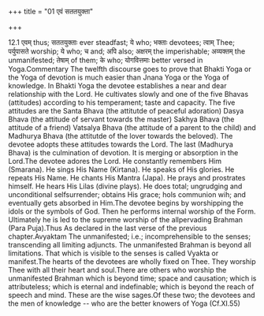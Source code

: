+++
title = "01 एवं सततयुक्ता"

+++
  
  
12.1 एवम् thus; सततयुक्ताः ever steadfast; ये who; भक्ताः devotees;
त्वाम् Thee; पर्युपासते worship; ये who; च and; अपि also; अक्षरम् the
imperishable; अव्यक्तम् the unmanifested; तेषाम् of them; के who;
योगवित्तमाः better versed in Yoga.Commentary The twelfth discourse goes
to prove that Bhakti Yoga or the Yoga of devotion is much easier than
Jnana Yoga or the Yoga of knowledge. In Bhakti Yoga the devotee
establishes a near and dear relationship with the Lord. He cultivates
slowly and one of the five Bhavas (attitudes) according to his
temperament; taste and capacity. The five attitudes are the Santa Bhava
(the attitutde of peaceful adoration) Dasya Bhava (the attitude of
servant towards the master) Sakhya Bhava (the attitude of a friend)
Vatsalya Bhava (the attitude of a parent to the child) and Madhurya
Bhava (the attitutde of the lover towards the beloved). The devotee
adopts these attitudes towards the Lord. The last (Madhurya Bhava) is
the culmination of devotion. It is merging or absorption in the Lord.The
devotee adores the Lord. He constantly remembers Him (Smarana). He sings
His Name (Kirtana). He speaks of His glories. He repeats His Name. He
chants His Mantra (Japa). He prays and prostrates himself. He hears His
Lilas (divine plays). He does total; ungrudging and unconditional
selfsurrender; obtains His grace; hols communion wih; and eventually
gets absorbed in Him.The devotee begins by worshipping the idols or the
symbols of God. Then he performs internal worship of the Form.
Ultimately he is led to the supreme worship of the allpervading Brahman
(Para Puja).Thus As declared in the last verse of the previous
chapter.Avyaktam The unmanifested; i.e.; incomprehensible to the senses;
transcending all limiting adjuncts. The unmanifested Brahman is beyond
all limitations. That which is visible to the senses is called Vyakta or
manifest.The hearts of the devotees are wholly fixed on Thee. They
worship Thee with all their heart and soul.There are others who worship
the unmanifested Brahman which is beyond time; space and causation;
which is attributeless; which is eternal and indefinable; which is
beyond the reach of speech and mind. These are the wise sages.Of these
two; the devotees and the men of knowledge -- who are the better knowers
of Yoga (Cf.XI.55)

